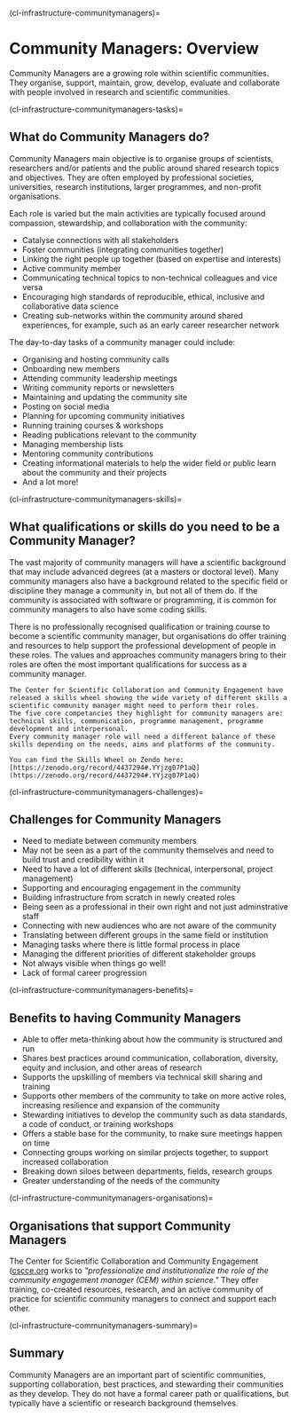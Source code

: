 (cl-infrastructure-communitymanagers)=
# Community Managers: Overview

Community Managers are a growing role within scientific communities. They organise, support, maintain, grow, develop, evaluate and collaborate with people involved in research and scientific communities.

(cl-infrastructure-communitymanagers-tasks)=
## What do Community Managers do?

Community Managers main objective is to organise groups of scientists, researchers and/or patients and the public around shared research topics and objectives. They are often employed by professional societies, universities, research institutions, larger programmes, and non-profit organisations.

Each role is varied but the main activities are typically focused around compassion, stewardship, and collaboration with the community:
* Catalyse connections with all stakeholders
* Foster communities (integrating communities together)
* Linking the right people up together (based on expertise and interests)
* Active community member
* Communicating technical topics to non-technical colleagues and vice versa
* Encouraging high standards of reproducible, ethical, inclusive and collaborative data science
* Creating sub-networks within the community around shared experiences, for example, such as an early career researcher network

The day-to-day tasks of a community manager could include:
* Organising and hosting community calls
* Onboarding new members
* Attending community leadership meetings
* Writing community reports or newsletters
* Maintaining and updating the community site
* Posting on social media
* Planning for upcoming community initiatives
* Running training courses & workshops
* Reading publications relevant to the community
* Managing membership lists
* Mentoring community contributions
* Creating informational materials to help the wider field or public learn about the community and their projects
* And a lot more!

(cl-infrastructure-communitymanagers-skills)=
## What qualifications or skills do you need to be a Community Manager?
The vast majority of community managers will have a scientific background that may include advanced degrees (at a masters or doctoral level). Many community managers also have a background related to the specific field or discipline they manage a community in, but not all of them do. If the community is associated with software or programming, it is common for community managers to also have some coding skills.

There is no professionally recognised qualification or training course to become a scientific community manager, but organisations do offer training and resources to help support the professional development of people in these roles. The values and approaches community managers bring to their roles are often the most important qualifications for success as a community manager.

```{admonition} CSCCE Skills Wheel - Five Core Competancies 
The Center for Scientific Collaboration and Community Engagement have released a skills wheel showing the wide variety of different skills a scientific community manager might need to perform their roles. 
The five core competancies they highlight for community managers are: technical skills, communication, programme management, programme development and interpersonal. 
Every community manager role will need a different balance of these skills depending on the needs, aims and platforms of the community. 

You can find the Skills Wheel on Zendo here: [https://zenodo.org/record/4437294#.YYjzg07P1aQ](https://zenodo.org/record/4437294#.YYjzg07P1aQ)
```

(cl-infrastructure-communitymanagers-challenges)=
## Challenges for Community Managers
* Need to mediate between community members
* May not be seen as a part of the community themselves and need to build trust and credibility within it
* Need to have a lot of different skills (technical, interpersonal, project management)
* Supporting and encouraging engagement in the community
* Building infrastructure from scratch in newly created roles
* Being seen as a professional in their own right and not just adminstrative staff
* Connecting with new audiences who are not aware of the community
* Translating between different groups in the same field or institution
* Managing tasks where there is little formal process in place
* Managing the different priorities of different stakeholder groups
* Not always visible when things go well!
* Lack of formal career progression

(cl-infrastructure-communitymanagers-benefits)=
## Benefits to having Community Managers
* Able to offer meta-thinking about how the community is structured and run
* Shares best practices around communication, collaboration, diversity, equity and inclusion, and other areas of research
* Supports the upskilling of members via technical skill sharing and training
* Supports other members of the community to take on more active roles, increasing resilience and expansion of the community
* Stewarding initiatives to develop the community such as data standards, a code of conduct, or training workshops
* Offers a stable base for the community, to make sure meetings happen on time
* Connecting groups working on similar projects together, to support increased collaboration
* Breaking down siloes between departments, fields, research groups
* Greater understanding of the needs of the community


(cl-infrastructure-communitymanagers-organisations)=
## Organisations that support Community Managers
The Center for Scientific Collaboration and Community Engagement ([cscce.org](https://www.cscce.org/) works to _"professionalize and institutionalize the role of the community engagement manager (CEM) within science."_ They offer training, co-created resources, research, and an active community of practice for scientific community managers to connect and support each other.

(cl-infrastructure-communitymanagers-summary)=
## Summary
Community Managers are an important part of scientific communities, supporting collaboration, best practices, and stewarding their communities as they develop. They do not have a formal career path or qualifications, but typically have a scientific or research background themselves. 

